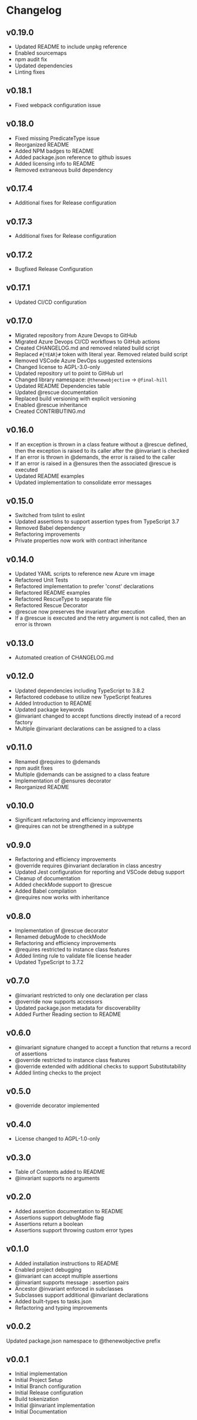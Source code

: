 # Changelog

## v0.19.0

* Updated README to include unpkg reference
* Enabled sourcemaps
* npm audit fix
* Updated dependencies
* Linting fixes

## v0.18.1

* Fixed webpack configuration issue

## v0.18.0

* Fixed missing PredicateType issue
* Reorganized README
* Added NPM badges to README
* Added package.json reference to github issues
* Added licensing info to README
* Removed extraneous build dependency

## v0.17.4

* Additional fixes for Release configuration

## v0.17.3

* Additional fixes for Release configuration

## v0.17.2

* Bugfixed Release Configuration

## v0.17.1

* Updated CI/CD configuration

## v0.17.0

* Migrated repository from Azure Devops to GitHub
* Migrated Azure Devops CI/CD workflows to GitHub actions
* Created CHANGELOG.md and removed related build script
* Replaced `#{YEAR}#` token with literal year. Removed related build script
* Removed VSCode Azure DevOps suggested extensions
* Changed license to AGPL-3.0-only
* Updated repository url to point to GitHub url
* Changed library namespace: `@thenewobjective` -> `@final-hill`
* Updated README Dependencies table
* Updated @rescue documentation
* Replaced build versioning with explicit versioning
* Enabled @rescue inheritance
* Created CONTRIBUTING.md

## v0.16.0

* If an exception is thrown in a class feature without a @rescue defined, then the exception is raised to its caller after the @invariant is checked
* If an error is thrown in @demands, the error is raised to the caller
* If an error is raised in a @ensures then the associated @rescue is executed
* Updated README examples
* Updated implementation to consolidate error messages

## v0.15.0

* Switched from tslint to eslint
* Updated assertions to support assertion types from TypeScript 3.7
* Removed Babel dependency
* Refactoring improvements
* Private properties now work with contract inheritance

## v0.14.0

* Updated YAML scripts to reference new Azure vm image
* Refactored Unit Tests
* Refactored implementation to prefer 'const' declarations
* Refactored README examples
* Refactored RescueType to separate file
* Refactored Rescue Decorator
* @rescue now preserves the invariant after execution
* If a @rescue is executed and the retry argument is not called, then an error is thrown

## v0.13.0

* Automated creation of CHANGELOG.md

## v0.12.0

* Updated dependencies including TypeScript to 3.8.2
* Refactored codebase to utilize new TypeScript features
* Added Introduction to README
* Updated package keywords
* @invariant changed to accept functions directly instead of a record factory
* Multiple @invariant declarations can be assigned to a class

## v0.11.0

* Renamed @requires to @demands
* npm audit fixes
* Multiple @demands can be assigned to a class feature
* Implementation of @ensures decorator
* Reorganized README

## v0.10.0

* Significant refactoring and efficiency improvements
* @requires can not be strengthened in a subtype

## v0.9.0

* Refactoring and efficiency improvements
* @override requires @invariant declaration in class ancestry
* Updated Jest configuration for reporting and VSCode debug support
* Cleanup of documentation
* Added checkMode support to @rescue
* Added Babel compilation
* @requires now works with inheritance

## v0.8.0

* Implementation of @rescue decorator
* Renamed debugMode to checkMode
* Refactoring and efficiency improvements
* @requires restricted to instance class features
* Added linting rule to validate file license header
* Updated TypeScript to 3.7.2

## v0.7.0

* @invariant restricted to only one declaration per class
* @override now supports accessors
* Updated package.json metadata for discoverability
* Added Further Reading section to README

## v0.6.0

* @invariant signature changed to accept a function that returns a record of assertions
* @override restricted to instance class features
* @override extended with additional checks to support Substitutability
* Added linting checks to the project

## v0.5.0

* @override decorator implemented

## v0.4.0

* License changed to AGPL-1.0-only

## v0.3.0

* Table of Contents added to README
* @invariant supports no arguments

## v0.2.0

* Added assertion documentation to README
* Assertions support debugMode flag
* Assertions return a boolean
* Assertions support throwing custom error types

## v0.1.0

* Added installation instructions to README
* Enabled project debugging
* @invariant can accept multiple assertions
* @invariant supports message : assertion pairs
* Ancestor @invariant enforced in subclasses
* Subclasses support additional @invariant declarations
* Added built-types to tasks.json
* Refactoring and typing improvements

## v0.0.2

Updated package.json namespace to @thenewobjective prefix

## v0.0.1

* Initial implementation
* Initial Project Setup
* Initial Branch configuration
* Initial Release configuration
* Build tokenization
* Initial @invariant implementation
* Initial Documentation
